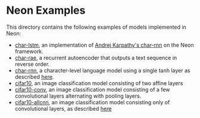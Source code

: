 # Neon Examples

This directory contains the following examples of models implemented in Neon:

* [char-lstm](char_lstm.md), an implementation of [Andrej Karpathy's
char-rnn](http://github.com/karpathy/char-rnn) on the Neon framework.
* [char-rae](char_rae.md), a recurrent autoencoder that outputs a text sequence in reverse order.
* [char-rnn](char_rnn.md), a character-level language model using a single tanh layer as described [here](https://arxiv.org/abs/1212.0901).
* [cifar10](cifar10.md), an image classification model consisting of two affine layers
* [cifar10-conv](cifar10_conv.md), an image classification model consisting of a few convolutional layers alternating with pooling layers.
* [cifar10-allcnn](cifar10_allcnn.md), an image classification model consisting only of convolutional layers, as described [here](https://arxiv.org/abs/1412.6806)
